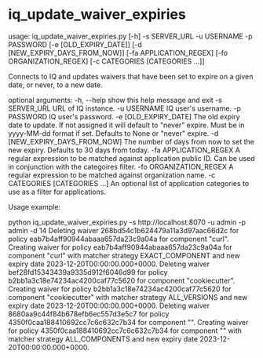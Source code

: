 # iq_update_waiver_expiries

usage: iq_update_waiver_expiries.py [-h] -s SERVER_URL -u USERNAME -p PASSWORD
                                    [-e [OLD_EXPIRY_DATE]]
                                    [-d [NEW_EXPIRY_DAYS_FROM_NOW]]
                                    [-fa APPLICATION_REGEX]
                                    [-fo ORGANIZATION_REGEX]
                                    [-c CATEGORIES [CATEGORIES ...]]

Connects to IQ and updates waivers that have been set to expire on a given
date, or never, to a new date.

optional arguments:
  -h, --help            show this help message and exit
  -s SERVER_URL         URL of IQ instance.
  -u USERNAME           IQ user's username.
  -p PASSWORD           IQ user's password.
  -e [OLD_EXPIRY_DATE]  The old expiry date to update. If not assigned it will
                        default to "never" expire. Must be in yyyy-MM-dd
                        format if set. Defaults to None or "never" expire.
  -d [NEW_EXPIRY_DAYS_FROM_NOW]
                        The number of days from now to set the new expiry.
                        Defaults to 30 days from today.
  -fa APPLICATION_REGEX
                        A regular expression to be matched against application
                        public ID. Can be used in conjunction with the
                        categoires filter.
  -fo ORGANIZATION_REGEX
                        A regular expression to be matched against
                        organization name.
  -c CATEGORIES [CATEGORIES ...]
                        An optional list of application categories to use as a
                        filter for applications.


Usage example:

python iq_update_waiver_expiries.py -s http://localhost:8070 -u admin -p admin -d 14
Deleting waiver 268bd54c1b624479a11a3d97aac66d2c for policy eab7b4aff90944abaaa657da23c9a04a for component "curl".
Creating waiver for policy eab7b4aff90944abaaa657da23c9a04a for component "curl" with matcher strategy EXACT_COMPONENT and new expiry date 2023-12-20T00:00:00.000+0000.
Deleting waiver bef28fd15343439a9335d912f6046d99 for policy b2bb1a3c18e74234ac4200caf77c5620 for component "cookiecutter".
Creating waiver for policy b2bb1a3c18e74234ac4200caf77c5620 for component "cookiecutter" with matcher strategy ALL_VERSIONS and new expiry date 2023-12-20T00:00:00.000+0000.
Deleting waiver 8680aa9c44f84b678efb6ec557d3e5c7 for policy 4350f0caa188410692cc7c6c632c7b34 for component "".
Creating waiver for policy 4350f0caa188410692cc7c6c632c7b34 for component "" with matcher strategy ALL_COMPONENTS and new expiry date 2023-12-20T00:00:00.000+0000.
